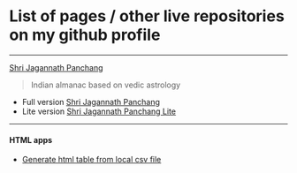 # List of pages / other live repositories on my github profile

---
[Shri Jagannath Panchang](https://raj9039852537.github.io/Shri-Jagannath-Panchang/)
  > Indian almanac based on vedic astrology

- Full version [Shri Jagannath Panchang](https://raj9039852537.github.io/Shri-Jagannath-Panchang/SJPL_5.08.html)
- Lite version [Shri Jagannath Panchang Lite](https://raj9039852537.github.io/Shri-Jagannath-Panchang/sjpl_lite_v1.01.html)

---
#### HTML apps
- [Generate html table from local csv file](https://raj9039852537.github.io/files/csv_to_html_table.html)

<!--
---
- #### GST related
  - [HSN/SAC code list from gst.gov.in with more powerful search](https://raj9039852537.github.io/files/HSN_SAC.html) *updated from https://tutorial.gst.gov.in/downloads/HSN_SAC.xlsx*
  - [GST Rates list from gst.gov.in with more powerful search](https://raj9039852537.github.io/files/GST_Rates.html) *updated on 18/07/2022 from https://cbic-gst.gov.in/gst-goods-services-rates.html*
-->
